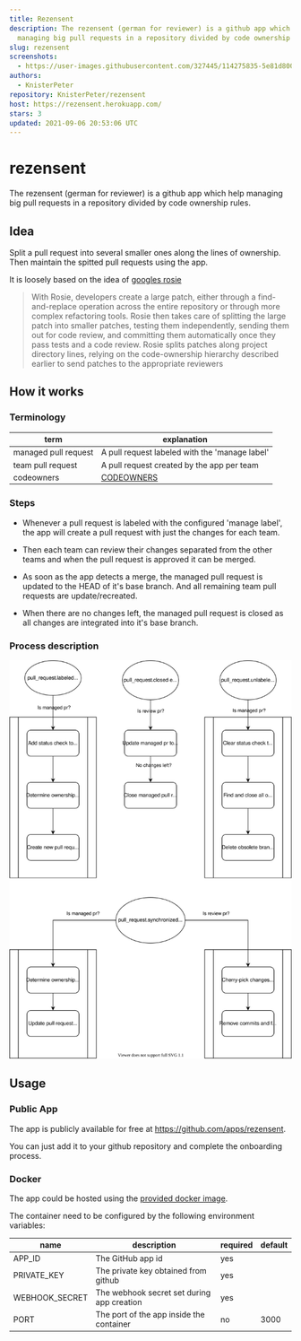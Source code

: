 ```yaml
---
title: Rezensent
description: The rezensent (german for reviewer) is a github app which help
  managing big pull requests in a repository divided by code ownership rules
slug: rezensent
screenshots:
  - https://user-images.githubusercontent.com/327445/114275835-5e81d800-9a24-11eb-8d59-8f1233986750.png
authors:
  - KnisterPeter
repository: KnisterPeter/rezensent
host: https://rezensent.herokuapp.com/
stars: 3
updated: 2021-09-06 20:53:06 UTC
---
```


# rezensent

The rezensent (german for reviewer) is a github app which help managing big pull requests in a
repository divided by code ownership rules.

## Idea

Split a pull request into several smaller ones along the lines of ownership.
Then maintain the spitted pull requests using the app.

It is loosely based on the idea of [googles rosie](https://cacm.acm.org/magazines/2016/7/204032-why-google-stores-billions-of-lines-of-code-in-a-single-repository/fulltext)

> With Rosie, developers create a large patch, either through a find-and-replace
> operation across the entire repository or through more complex refactoring
> tools. Rosie then takes care of splitting the large patch into smaller
> patches, testing them independently, sending them out for code review, and
> committing them automatically once they pass tests and a code review. Rosie
> splits patches along project directory lines, relying on the code-ownership
> hierarchy described earlier to send patches to the appropriate reviewers

## How it works

### Terminology

| term                 | explanation                                                                                                   |
| -------------------- | ------------------------------------------------------------------------------------------------------------- |
| managed pull request | A pull request labeled with the 'manage label'                                                                |
| team pull request    | A pull request created by the app per team                                                                    |
| codeowners           | [CODEOWNERS](https://docs.github.com/en/github/creating-cloning-and-archiving-repositories/about-code-owners) |

### Steps

- Whenever a pull request is labeled with the configured 'manage label', the app
  will create a pull request with just the changes for each team.

- Then each team can review their changes separated from the other teams and
  when the pull request is approved it can be merged.

- As soon as the app detects a merge, the managed pull request is updated to the
  HEAD of it's base branch. And all remaining team pull requests are
  update/recreated.

- When there are no changes left, the managed pull request is closed as all
  changes are integrated into it's base branch.

### Process description

<p align="center">
  <img src="https://raw.githubusercontent.com/KnisterPeter/rezensent/main/docs/process.drawio.svg" alt="process" />
</p>

## Usage

### Public App

The app is publicly available for free at https://github.com/apps/rezensent.

You can just add it to your github repository and complete the onboarding process.

### Docker

The app could be hosted using the [provided docker image](https://hub.docker.com/r/knisterpeter/rezensent).

The container need to be configured by the following environment variables:

| name           | description                                | required | default |
| -------------- | ------------------------------------------ | -------- | ------- |
| APP_ID         | The GitHub app id                          | yes      |         |
| PRIVATE_KEY    | The private key obtained from github       | yes      |         |
| WEBHOOK_SECRET | The webhook secret set during app creation | yes      |         |
| PORT           | The port of the app inside the container   | no       | 3000    |
